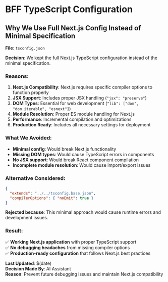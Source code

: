 # BFF TypeScript Configuration

## Why We Use Full Next.js Config Instead of Minimal Specification

**File**: `tsconfig.json`

**Decision**: We kept the full Next.js TypeScript configuration instead of the minimal specification.

### Reasons:

1. **Next.js Compatibility**: Next.js requires specific compiler options to function properly
2. **JSX Support**: Includes proper JSX handling (`"jsx": "preserve"`)
3. **DOM Types**: Essential for web development (`"lib": ["dom", "dom.iterable", "esnext"]`)
4. **Module Resolution**: Proper ES module handling for Next.js
5. **Performance**: Incremental compilation and optimizations
6. **Production Ready**: Includes all necessary settings for deployment

### What We Avoided:

- **Minimal config**: Would break Next.js functionality
- **Missing DOM types**: Would cause TypeScript errors in components
- **No JSX support**: Would break React component compilation
- **Incomplete module resolution**: Would cause import/export issues

### Alternative Considered:

```json
{
  "extends": "../../tsconfig.base.json",
  "compilerOptions": { "noEmit": true }
}
```

**Rejected because**: This minimal approach would cause runtime errors and development issues.

### Result:

✅ **Working Next.js application** with proper TypeScript support  
✅ **No debugging headaches** from missing compiler options  
✅ **Production-ready configuration** that follows Next.js best practices  

**Last Updated**: $(date)  
**Decision Made By**: AI Assistant  
**Reason**: Prevent future debugging issues and maintain Next.js compatibility
